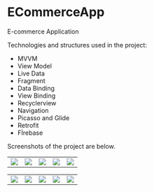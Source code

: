 # ECommerceApp
E-commerce Application

Technologies and structures used in the project:
- MVVM
- View Model
- Live Data
- Fragment 
- Data Binding
- View Binding
- Recyclerview
- Navigation
- Picasso and Glide
- Retrofit
- Fİrebase

Screenshots of the project are below.
 <table>
<tr>
  <td>
   <img src="https://user-images.githubusercontent.com/99657258/176763429-ea3939f7-d153-4cb5-9332-cd589e33a822.jpg" >
  </td>
  <td>     
    <img src="https://user-images.githubusercontent.com/99657258/176763431-6abe157e-8040-4201-9965-a113262612be.jpg" >
  </td>
  <td>
    <img src="https://user-images.githubusercontent.com/99657258/176763432-54695786-9023-4504-ae77-f4a8761a24cf.jpg">
  </td>
  <td>
    <img src="https://user-images.githubusercontent.com/99657258/176763408-954f08f8-01b3-4c77-87f2-55d3139d2939.jpg">
  </td>
  <td>
    <img src="https://user-images.githubusercontent.com/99657258/176763416-f55adc9b-f2e5-4b56-b8c7-0060135cee94.jpg" >
  </td>
 </tr>
</table>
 <table>
<tr>
  <td>
   <img src="https://user-images.githubusercontent.com/99657258/176763419-e5e3716b-28de-448f-9b85-8aa63a24ddeb.jpg" >
  </td>
  <td>     
    <img src="https://user-images.githubusercontent.com/99657258/176763422-cb034861-c85f-44b1-aa02-ea14e706f8d5.jpg" >
  </td>
  <td>
    <img src="https://user-images.githubusercontent.com/99657258/176763424-4eaabca6-dc3a-48c0-bc6a-80f50b8ff504.jpg">
  </td>
  <td>
    <img src="https://user-images.githubusercontent.com/99657258/176763426-c36ec3f3-e316-4269-8054-62dd8cbaa622.jpg" >
  </td>
  <td>
    <img src="https://user-images.githubusercontent.com/99657258/176763427-2eee7566-69a3-4088-afcc-a7edc7adb771.jpg">
  </td>
  
 </tr>
</table>

